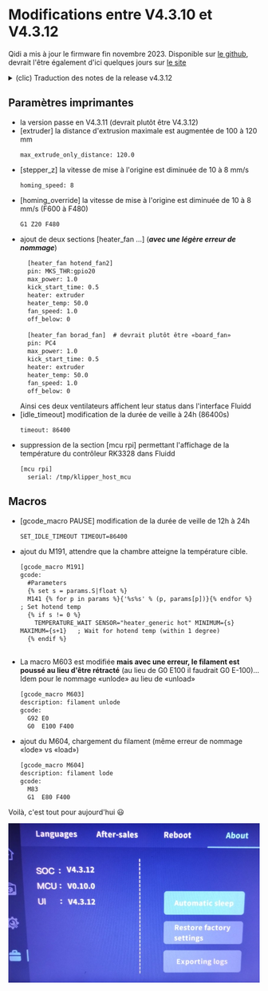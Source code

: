 # Modifications entre V4.3.10 et V4.3.12

Qidi a mis à jour le firmware fin novembre 2023. Disponible sur [le github](https://github.com/QIDITECH/QIDI_MAX3/releases/tag/Max3_V4.3.12), devrait l'être également d'ici quelques jours sur [le site](https://qidi3d.com/pages/software-firmware)

<details><summary>(clic) Traduction des notes de la release v4.3.12</summary><p>

MISE À JOUR DES FONCTIONNALITÉS

- Amélioration du chargement/déchargement du filament pendant l'impression : Modification de la logique de chargement et de déchargement du filament. Pour le déchargement, une invite à couper le filament est affichée.
- Modification des distances de chargement du filament : Les options pour les distances de chargement de filament sont maintenant 20mm, 50mm et 100mm.
- Suppression des fichiers de cache d'impression précédents lors de la mise à jour : la mise à jour supprime désormais automatiquement les fichiers de cache d'impression précédemment stockés.
- Mise à jour des paramètres de sauvegarde par défaut : Par défaut, la détection de présence du filament sera activée après la mise à jour.
- Préservation des valeurs de compensation d'origine (zoffset) : Les valeurs de compensation dans klipper_config/configuration seront conservées après la mise à jour.
- Suppression de la dernière distance de déplacement dans l'enregistrement du nivellement : Le processus de nivellement démarre désormais à partir d'une distance de déplacement nulle.
- Modifications de la fonctionnalité WIFI cachée : L'interface comprend désormais une option permettant de saisir un réseau WIFI caché.

MISE À JOUR DE L'INTERFACE UTILISATEUR

- Modifications de l'interface utilisateur pour la détection de présence du filament : Modification des icônes de l'interface correspondant à l'état d'activation/désactivation pendant l'impression.
- Notification de mémoire pleine : Ajout d'une notification lorsque la mémoire est pleine.
- Ajout d'une interface de "mise à jour" : Ajout d'un écran d'interface qui s'affiche pendant les mises à jour.

CORRECTION DE BOGUES

- Correction de l'écran figé après la séquence de nivellement : Suppression de la vérification conditionnelle après avoir appuyé sur le bouton, permettant une transition inconditionnelle vers l'écran suivant.

</details>

## Paramètres imprimantes

- la version passe en V4.3.11 (devrait plutôt être V4.3.12)
- [extruder] la distance d'extrusion maximale est augmentée de 100 à 120 mm
  ```
  max_extrude_only_distance: 120.0
  ```
- [stepper_z] la vitesse de mise à l'origine est diminuée de 10 à 8 mm/s
  ```
  homing_speed: 8
  ```
- [homing_override] la vitesse de mise à l'origine est diminuée de 10 à 8 mm/s (F600 à F480)
  ```
  G1 Z20 F480 
  ```
- ajout de deux sections [heater_fan …] (***avec une légère erreur de nommage***)
  ```
 	[heater_fan hotend_fan2] 		 
	pin: MKS_THR:gpio20 		 
	max_power: 1.0 		 
	kick_start_time: 0.5 		 
	heater: extruder 		 
	heater_temp: 50.0 		 
	fan_speed: 1.0 		 
	off_below: 0 		 
	  		 
	[heater_fan borad_fan] 	# devrait plutôt être «board_fan»	 
	pin: PC4 		 
	max_power: 1.0 		 
	kick_start_time: 0.5 		 
	heater: extruder 		 
	heater_temp: 50.0 		 
	fan_speed: 1.0 		 
	off_below: 0
  ```
  Ainsi ces deux ventilateurs affichent leur status dans l'interface Fluidd
- [idle_timeout] modification de la durée de veille à 24h (86400s)
  ```
  timeout: 86400
  ```
- suppression de la section [mcu rpi] permettant l'affichage de la température du contrôleur RK3328 dans Fluidd
  ```
  [mcu rpi]
	serial: /tmp/klipper_host_mcu
  ```
               
## Macros

- [gcode_macro PAUSE] modification de la durée de veille de 12h à 24h
  ```
  SET_IDLE_TIMEOUT TIMEOUT=86400 
  ```
- ajout du M191, attendre que la chambre atteigne la température cible.
  ```
  [gcode_macro M191] 		 
  gcode:
    #Parameters 		 
    {% set s = params.S|float %} 		       		 
    M141 {% for p in params %}{'%s%s' % (p, params[p])}{% endfor %}  ; Set hotend temp 		 
    {% if s != 0 %} 		 
      TEMPERATURE_WAIT SENSOR="heater_generic hot" MINIMUM={s} MAXIMUM={s+1}   ; Wait for hotend temp (within 1 degree) 		 
    {% endif %}       		 
	
  ```
- La macro M603 est modifiée **mais avec une erreur, le filament est poussé au lieu d'être rétracté** (au lieu de G0 E100 il faudrait G0 E-100)… Idem pour le nommage «unlode» au lieu de «unload»
  ```
  [gcode_macro M603]
  description: filament unlode
  gcode:
    G92 E0
    G0  E100 F400
  ```
- ajout du M604, chargement du filament (même erreur de nommage «lode» vs «load»)
  ```
  [gcode_macro M604] 		 
  description: filament lode 		 
  gcode: 		 
    M83 		 
    G1  E80 F400
  ```      

Voilà, c'est tout pour aujourd'hui :smiley:

![V4.3.12](../Images/maj-4312.jpg)
